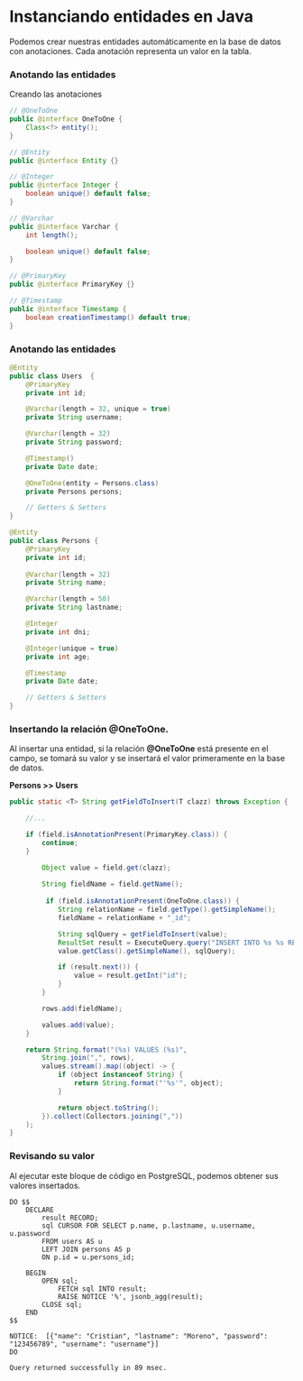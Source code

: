 # Instanciando entidades en Java

<p>
    Podemos crear nuestras entidades automáticamente en la base de datos con anotaciones. Cada anotación representa un valor en la tabla.
</p>

### Anotando las entidades

Creando las anotaciones


```java
// @OneToOne
public @interface OneToOne {
    Class<?> entity();
}

// @Entity
public @interface Entity {}

// @Integer
public @interface Integer {
    boolean unique() default false; 
}

// @Varchar
public @interface Varchar {
    int length();

    boolean unique() default false; 
}

// @PrimaryKey
public @interface PrimaryKey {}

// @Timestamp
public @interface Timestamp {
    boolean creationTimestamp() default true;
}
```

### Anotando las entidades

```java
@Entity
public class Users  {
    @PrimaryKey
    private int id;

    @Varchar(length = 32, unique = true)
    private String username;

    @Varchar(length = 32)
    private String password;

    @Timestamp()
    private Date date;

    @OneToOne(entity = Persons.class)
    private Persons persons;

    // Getters & Setters
}
```

```java
@Entity
public class Persons {
    @PrimaryKey
    private int id;
    
    @Varchar(length = 32)
    private String name;

    @Varchar(length = 50)
    private String lastname;

    @Integer
    private int dni;

    @Integer(unique = true)
    private int age;

    @Timestamp
    private Date date;

    // Getters & Setters
}
```


### Insertando la relación @OneToOne.

Al insertar una entidad, si la relación <b>@OneToOne</b> está presente en el campo, se tomará su valor y se insertará el valor primeramente en la base de datos.

<b>Persons >> Users</b>

```java
public static <T> String getFieldToInsert(T clazz) throws Exception {

    //...

    if (field.isAnnotationPresent(PrimaryKey.class)) {
        continue;
    }

        Object value = field.get(clazz);
        
        String fieldName = field.getName(); 
        
         if (field.isAnnotationPresent(OneToOne.class)) {
            String relationName = field.getType().getSimpleName();
            fieldName = relationName + "_id";

            String sqlQuery = getFieldToInsert(value);
            ResultSet result = ExecuteQuery.query("INSERT INTO %s %s RETURNING id", 
            value.getClass().getSimpleName(), sqlQuery);

            if (result.next()) {
                value = result.getInt("id");
            }
        }

        rows.add(fieldName);

        values.add(value);
    }

    return String.format("(%s) VALUES (%s)",
        String.join(",", rows),
        values.stream().map((object) -> {
            if (object instanceof String) {
                return String.format("'%s'", object);
            }

            return object.toString();
        }).collect(Collectors.joining(","))
    );
}
```

### Revisando su valor
Al ejecutar este bloque de código en PostgreSQL, podemos obtener sus valores insertados.

```postgres
DO $$
	DECLARE
		result RECORD;
		sql CURSOR FOR SELECT p.name, p.lastname, u.username, u.password
		FROM users AS u 
		LEFT JOIN persons AS p
		ON p.id = u.persons_id;
		
	BEGIN
		OPEN sql;
			FETCH sql INTO result;
			RAISE NOTICE '%', jsonb_agg(result);
		CLOSE sql;
	END 
$$
```

```postgres
NOTICE:  [{"name": "Cristian", "lastname": "Moreno", "password": "123456789", "username": "username"}]
DO

Query returned successfully in 89 msec.
```